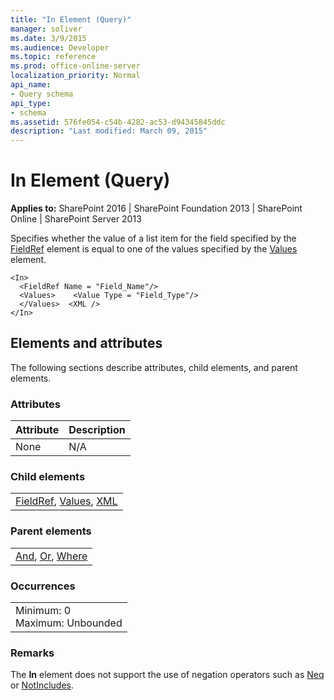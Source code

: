 ```yaml
---
title: "In Element (Query)"
manager: soliver
ms.date: 3/9/2015
ms.audience: Developer
ms.topic: reference
ms.prod: office-online-server
localization_priority: Normal
api_name:
- Query schema
api_type:
- schema
ms.assetid: 576fe054-c54b-4282-ac53-d94345845ddc
description: "Last modified: March 09, 2015"
---
```


# In Element (Query)

 
  
 **Applies to:** SharePoint 2016 | SharePoint Foundation 2013 | SharePoint Online | SharePoint Server 2013
  
Specifies whether the value of a list item for the field specified by the [FieldRef](fieldref-element-query.md) element is equal to one of the values specified by the [Values](values-element-query.md) element. 
  
```
<In>
  <FieldRef Name = "Field_Name"/>
  <Values>    <Value Type = "Field_Type"/>
  </Values>  <XML />
</In>
```

## Elements and attributes

The following sections describe attributes, child elements, and parent elements.

### Attributes

|**Attribute**|**Description**|
|:-----|:-----|
|None  <br/> |N/A  <br/> |
   
### Child elements

||
|:-----|
|[FieldRef](fieldref-element-query.md), [Values](values-element-query.md), [XML](xml-element.md)|
   
### Parent elements

||
|:-----|
|[And](and-element-query.md), [Or](or-element-query.md), [Where](where-element-query.md)|
   
### Occurrences

||
|:-----|
|Minimum: 0  <br/> Maximum: Unbounded  <br/> |
   
### Remarks

The **In** element does not support the use of negation operators such as [Neq](neq-element-query.md) or [NotIncludes](notincludes-element-query.md).
  

